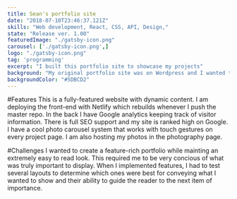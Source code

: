 ```yaml
---
title: Sean's portfolio site
date: "2018-07-10T23:46:37.121Z"
skills: "Web development, React, CSS, API, Design,"
state: "Release ver. 1.00"
featuredImage: "./gatsby-icon.png"
carousel: ['./gatsby-icon.png',]
logo: "./gatsby-icon.png"
tag: 'programming'
excerpt: "I built this portfolio site to showcase my projects"
background: "My original portfolio site was on Wordpress and I wanted to get away from that"
backgroundColor: "#5DBCD2"
---
```


#Features
This is a fully-featured website with dynamic content. I am deploying the front-end with Netlify which rebuilds whenever I push the master repo. In the back I have Google analytics keeping track of visitor information. There is full SEO support and my site is ranked high on Google. I have a cool photo carousel system that works with touch gestures on every project page. I am also hosting my photos in the photography page.

#Challenges
I wanted to create a feature-rich portfolio while mainting an extremely easy to read look. This required me to be very concious of what was truly important to display. When I implemented features, I had to test several layouts to determine which ones were best for conveying what I wanted to show and their ability to guide the reader to the next item of importance.